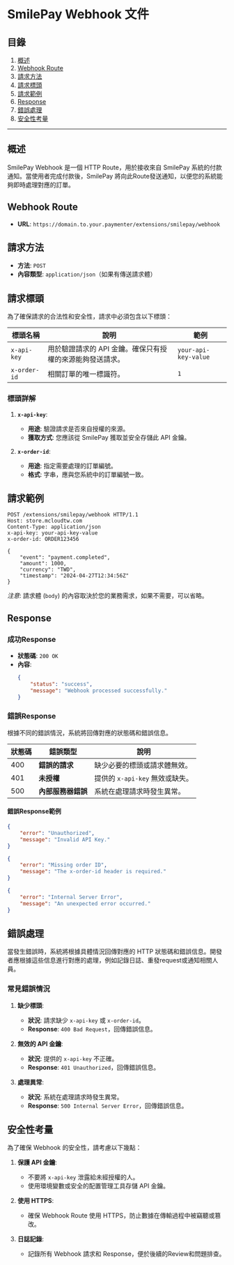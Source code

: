 # SmilePay Webhook 文件

## 目錄

1. [概述](#概述)
2. [Webhook Route](#webhook-Route)
3. [請求方法](#請求方法)
4. [請求標頭](#請求標頭)
5. [請求範例](#請求範例)
6. [Response](#Response)
7. [錯誤處理](#錯誤處理)
8. [安全性考量](#安全性考量)

---

## 概述

SmilePay Webhook 是一個 HTTP Route，用於接收來自 SmilePay 系統的付款通知。當使用者完成付款後，SmilePay 將向此Route發送通知，以便您的系統能夠即時處理對應的訂單。

## Webhook Route

- **URL**: `https://domain.to.your.paymenter/extensions/smilepay/webhook`

## 請求方法

- **方法**: `POST`
- **內容類型**: `application/json`（如果有傳送請求體）

## 請求標頭

為了確保請求的合法性和安全性，請求中必須包含以下標頭：

| 標頭名稱      | 說明                                      | 範例                |
|---------------|-------------------------------------------|---------------------|
| `x-api-key`   | 用於驗證請求的 API 金鑰。確保只有授權的來源能夠發送請求。 | `your-api-key-value` |
| `x-order-id`  | 相關訂單的唯一標識符。                     | `1`       |

### 標頭詳解

1. **`x-api-key`**:
   - **用途**: 驗證請求是否來自授權的來源。
   - **獲取方式**: 您應該從 SmilePay 獲取並安全存儲此 API 金鑰。
   
2. **`x-order-id`**:
   - **用途**: 指定需要處理的訂單編號。
   - **格式**: 字串，應與您系統中的訂單編號一致。

## 請求範例

```http
POST /extensions/smilepay/webhook HTTP/1.1
Host: store.mcloudtw.com
Content-Type: application/json
x-api-key: your-api-key-value
x-order-id: ORDER123456

{
    "event": "payment.completed",
    "amount": 1000,
    "currency": "TWD",
    "timestamp": "2024-04-27T12:34:56Z"
}
```

*注意*: 請求體 (`body`) 的內容取決於您的業務需求，如果不需要，可以省略。

## Response

### 成功Response

- **狀態碼**: `200 OK`
- **內容**:
  ```json
  {
      "status": "success",
      "message": "Webhook processed successfully."
  }
  ```

### 錯誤Response

根據不同的錯誤情況，系統將回傳對應的狀態碼和錯誤信息。

| 狀態碼 | 錯誤類型            | 說明                                      |
|--------|---------------------|-------------------------------------------|
| 400    | **錯誤的請求**      | 缺少必要的標頭或請求體無效。              |
| 401    | **未授權**          | 提供的 `x-api-key` 無效或缺失。            |
| 500    | **內部服務器錯誤**  | 系統在處理請求時發生異常。                |

#### 錯誤Response範例

```json
{
    "error": "Unauthorized",
    "message": "Invalid API Key."
}
```

```json
{
    "error": "Missing order ID",
    "message": "The x-order-id header is required."
}
```

```json
{
    "error": "Internal Server Error",
    "message": "An unexpected error occurred."
}
```

## 錯誤處理

當發生錯誤時，系統將根據具體情況回傳對應的 HTTP 狀態碼和錯誤信息。開發者應根據這些信息進行對應的處理，例如記錄日誌、重發request或通知相關人員。

### 常見錯誤情況

1. **缺少標頭**:
   - **狀況**: 請求缺少 `x-api-key` 或 `x-order-id`。
   - **Response**: `400 Bad Request`，回傳錯誤信息。

2. **無效的 API 金鑰**:
   - **狀況**: 提供的 `x-api-key` 不正確。
   - **Response**: `401 Unauthorized`，回傳錯誤信息。

3. **處理異常**:
   - **狀況**: 系統在處理請求時發生異常。
   - **Response**: `500 Internal Server Error`，回傳錯誤信息。

## 安全性考量

為了確保 Webhook 的安全性，請考慮以下幾點：

1. **保護 API 金鑰**:
   - 不要將 `x-api-key` 泄露給未經授權的人。
   - 使用環境變數或安全的配置管理工具存儲 API 金鑰。

2. **使用 HTTPS**:
   - 確保 Webhook Route 使用 HTTPS，防止數據在傳輸過程中被竊聽或篡改。

3. **日誌記錄**:
   - 記錄所有 Webhook 請求和 Response，便於後續的Review和問題排查。